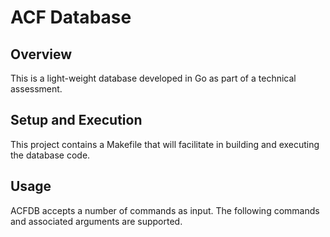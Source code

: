 # ACF Database

## Overview

This is a light-weight database developed in Go as part of a technical assessment.

## Setup and Execution

This project contains a Makefile that will facilitate in building and executing the database code.

## Usage

ACFDB accepts a number of commands as input. The following commands and associated arguments are supported.